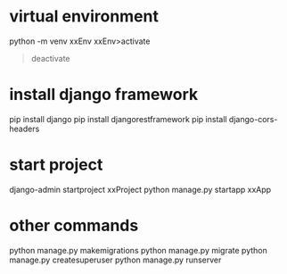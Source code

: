# virtual environment
python -m venv xxEnv
xxEnv>activate
>deactivate

# install django framework
pip install django
pip install djangorestframework
pip install django-cors-headers

# start project
django-admin startproject xxProject
python manage.py startapp xxApp

# other commands
python manage.py makemigrations
python manage.py migrate
python manage.py createsuperuser
python manage.py runserver
